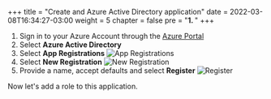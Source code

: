 +++
title = "Create and Azure Active Directory application"
date = 2022-03-08T16:34:27-03:00
weight = 5
chapter = false
pre = "<b>1. </b>"
+++

1. Sign in to your Azure Account through the [Azure Portal](https://portal.azure.com)
2. Select **Azure Active Directory**
3. Select **App Registrations**
![App Registrations](/images/app-reg1.png)
4. Select **New Registration**
![New Registration](/images/app-reg2.png?height=100px)
5. Provide a name, accept defaults and select **Register**
![Register](/images/app-reg3.png?height=450px)

Now let's add a role to this application.

